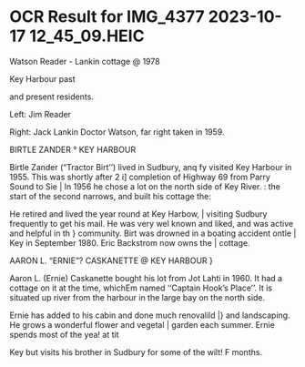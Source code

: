 # OCR Result for IMG_4377 2023-10-17 12_45_09.HEIC

Watson Reader - Lankin cottage @ 1978

Key Harbour past

and present
residents.

Left: Jim Reader

Right: Jack Lankin
Doctor Watson, far
right taken in 1959.

BIRTLE ZANDER ° KEY HARBOUR

Birtle Zander (“Tractor Birt’’) lived in Sudbury, anq fy
visited Key Harbour in 1955. This was shortly after 2 i]
completion of Highway 69 from Parry Sound to Sie |
In 1956 he chose a lot on the north side of Key River. :
the start of the second narrows, and built his cottage the:

He retired and lived the year round at Key Harbow, |
visiting Sudbury frequently to get his mail. He was very wel
known and liked, and was active and helpful in th }
community. Birt was drowned in a boating accident ontle |
Key in September 1980. Eric Backstrom now owns the |
cottage.

AARON L. “ERNIE”? CASKANETTE @ KEY HARBOUR }

Aaron L. (Ernie) Caskanette bought his lot from Jot
Lahti in 1960. It had a cottage on it at the time, whichEm
named ‘‘Captain Hook’s Place’’. It is situated up river from
the harbour in the large bay on the north side.

Ernie has added to his cabin and done much renovalild |}
and landscaping. He grows a wonderful flower and vegetal |
garden each summer. Ernie spends most of the yea! at tit

Key but visits his brother in Sudbury for some of the wilt! F
months.

